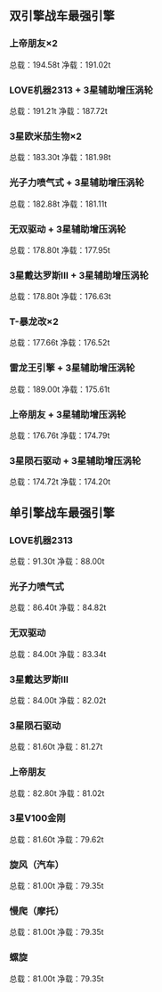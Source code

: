 ## 双引擎战车最强引擎
### 上帝朋友×2
总载：194.58t 净载：191.02t
### LOVE机器2313 + 3星辅助增压涡轮
总载：191.21t 净载：187.72t
### 3星欧米茄生物×2
总载：183.30t 净载：181.98t
### 光子力喷气式 + 3星辅助增压涡轮
总载：182.88t 净载：181.11t
### 无双驱动 + 3星辅助增压涡轮
总载：178.80t 净载：177.95t
### 3星戴达罗斯III + 3星辅助增压涡轮
总载：178.80t 净载：176.63t
### T-暴龙改×2
总载：177.66t 净载：176.52t
### 雷龙王引擎 + 3星辅助增压涡轮
总载：189.00t 净载：175.61t
### 上帝朋友 + 3星辅助增压涡轮
总载：176.76t 净载：174.79t
### 3星陨石驱动 + 3星辅助增压涡轮
总载：174.72t 净载：174.20t
## 单引擎战车最强引擎
### LOVE机器2313
总载：91.30t 净载：88.00t
### 光子力喷气式
总载：86.40t 净载：84.82t
### 无双驱动
总载：84.00t 净载：83.34t
### 3星戴达罗斯III
总载：84.00t 净载：82.02t
### 3星陨石驱动
总载：81.60t 净载：81.27t
### 上帝朋友
总载：82.80t 净载：81.02t
### 3星V100金刚
总载：81.60t 净载：79.62t
### 旋风（汽车）
总载：81.00t 净载：79.35t
### 慢爬（摩托）
总载：81.00t 净载：79.35t
### 螺旋
总载：81.00t 净载：79.35t